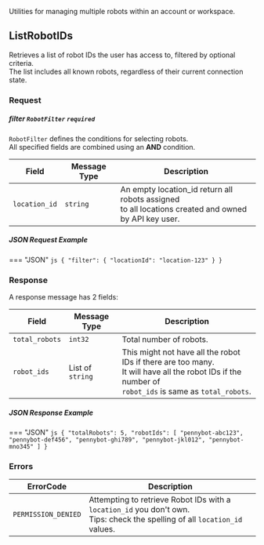 Utilities for managing multiple robots within an account or workspace.

## ListRobotIDs 
Retrieves a list of robot IDs the user has access to, filtered by optional criteria. <br />
The list includes all known robots, regardless of their current connection state. <br />

### Request
##### filter `RobotFilter` `required`
`RobotFilter` defines the conditions for selecting robots. <br/>
All specified fields are combined using an **AND** condition. 


| Field | Message Type | Description |
|------|------|-------------|
|`location_id`| `string`|An empty location_id return all robots assigned <br />to all locations created and owned by API key user.  |

##### JSON Request Example
=== "JSON"
    ```js
      {
        "filter": {
          "locationId": "location-123"
        }
      }
    ```

### Response
A response message has 2 fields: <br/>

| Field | Message Type | Description |
|------|------|-------------|
|`total_robots`| `int32`| Total number of robots. |
|`robot_ids`| List of `string` | This might not have all the robot IDs if there are too many.<br /> It will have all the robot IDs if the number of <br /> `robot_ids` is same as `total_robots`. |

##### JSON Response Example
=== "JSON"
    ```js
      {
        "totalRobots": 5,
        "robotIds": [
          "pennybot-abc123",
          "pennybot-def456",
          "pennybot-ghi789",
          "pennybot-jkl012",
          "pennybot-mno345"
        ]
      }
    ```

### Errors
| ErrorCode  | Description |
|------------|-------------|
| `PERMISSION_DENIED` | Attempting to retrieve Robot IDs with a `location_id` you don't own. <br /> Tips: check the spelling of all `location_id` values.|